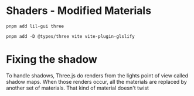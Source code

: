 # Shaders - Modified Materials

```
pnpm add lil-gui three
```

```
pnpm add -D @types/three vite vite-plugin-glslify
```

# Fixing the shadow

To handle shadows, Three.js do renders from the lights point of view called shadow maps.
When those renders occur, all the materials are replaced by another set of materials.
That kind of material doesn't twist
